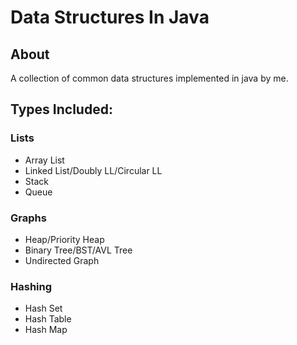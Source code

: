 # Data Structures In Java

## About
A collection of common data structures implemented in java by me. <br>

## Types Included:
### Lists
- Array List
- Linked List/Doubly LL/Circular LL
- Stack
- Queue
### Graphs
- Heap/Priority Heap
- Binary Tree/BST/AVL Tree
- Undirected Graph
### Hashing
- Hash Set
- Hash Table
- Hash Map
